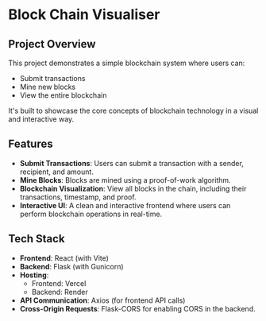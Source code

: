 # Block Chain Visualiser 

## Project Overview

This project demonstrates a simple blockchain system where users can:

- Submit transactions
- Mine new blocks
- View the entire blockchain

It's built to showcase the core concepts of blockchain technology in a visual and interactive way.
## Features

- **Submit Transactions**: Users can submit a transaction with a sender, recipient, and amount.
- **Mine Blocks**: Blocks are mined using a proof-of-work algorithm.
- **Blockchain Visualization**: View all blocks in the chain, including their transactions, timestamp, and proof.
- **Interactive UI**: A clean and interactive frontend where users can perform blockchain operations in real-time.

## Tech Stack

- **Frontend**: React (with Vite)
- **Backend**: Flask (with Gunicorn)
- **Hosting**:
  - Frontend: Vercel
  - Backend: Render
- **API Communication**: Axios (for frontend API calls)
- **Cross-Origin Requests**: Flask-CORS for enabling CORS in the backend.
